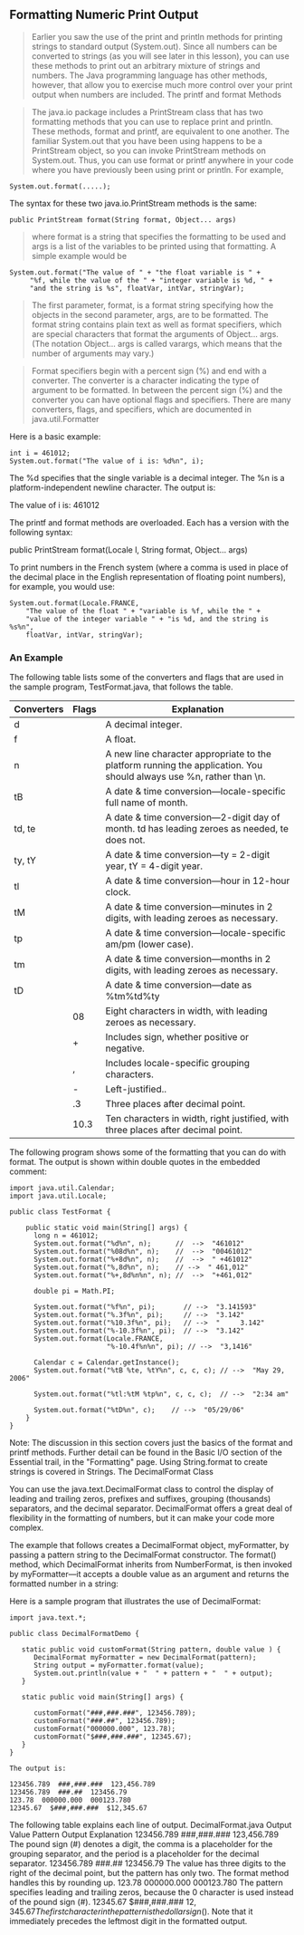 ## Formatting Numeric Print Output

>Earlier you saw the use of the print and println methods for printing strings to standard output (System.out). Since all numbers can be converted to strings (as you will see later in this lesson), you can use these methods to print out an arbitrary mixture of strings and numbers. The Java programming language has other methods, however, that allow you to exercise much more control over your print output when numbers are included.
The printf and format Methods

>The java.io package includes a PrintStream class that has two formatting methods that you can use to replace print and println. These methods, format and printf, are equivalent to one another. The familiar System.out that you have been using happens to be a PrintStream object, so you can invoke PrintStream methods on System.out. Thus, you can use format or printf anywhere in your code where you have previously been using print or println. For example,

`System.out.format(.....);`

The syntax for these two java.io.PrintStream methods is the same:

`public PrintStream format(String format, Object... args)`

>where format is a string that specifies the formatting to be used and args is a list of the variables to be printed using that formatting. A simple example would be
```
System.out.format("The value of " + "the float variable is " +
     "%f, while the value of the " + "integer variable is %d, " +
     "and the string is %s", floatVar, intVar, stringVar); 
```
>The first parameter, format, is a format string specifying how the objects in the second parameter, args, are to be formatted. The format string contains plain text as well as format specifiers, which are special characters that format the arguments of Object... args. (The notation Object... args is called varargs, which means that the number of arguments may vary.)

>Format specifiers begin with a percent sign (%) and end with a converter. The converter is a character indicating the type of argument to be formatted. In between the percent sign (%) and the converter you can have optional flags and specifiers. There are many converters, flags, and specifiers, which are documented in java.util.Formatter

Here is a basic example:

```
int i = 461012;
System.out.format("The value of i is: %d%n", i);
``` 

The %d specifies that the single variable is a decimal integer. The %n is a platform-independent newline character. The output is:

The value of i is: 461012

The printf and format methods are overloaded. Each has a version with the following syntax:

public PrintStream format(Locale l, String format, Object... args)

To print numbers in the French system (where a comma is used in place of the decimal place in the English representation of floating point numbers), for example, you would use:
```
System.out.format(Locale.FRANCE,
    "The value of the float " + "variable is %f, while the " +
    "value of the integer variable " + "is %d, and the string is %s%n", 
    floatVar, intVar, stringVar); 
```

### An Example

The following table lists some of the converters and flags that are used in the sample program, TestFormat.java, that follows the table.

| Converters  | Flags   | Explanation |  
|-----|-----|----|
| d | | A decimal integer. | 
| f |  | 	A float. |   
| n |  | A new line character appropriate to the platform running the application. You should always use %n, rather than \n. |  
| tB  |  | A date & time conversion—locale-specific full name of month. |  
| td, te |  | A date & time conversion—2-digit day of month. td has leading zeroes as needed, te does not. |  
| ty, tY  |  | A date & time conversion—ty = 2-digit year, tY = 4-digit year. |  
| tl |  | A date & time conversion—hour in 12-hour clock. |  
| tM |  | A date & time conversion—minutes in 2 digits, with leading zeroes as necessary. |  
| tp |  | A date & time conversion—locale-specific am/pm (lower case). |  
| tm |  | A date & time conversion—months in 2 digits, with leading zeroes as necessary. |  
| tD |  | A date & time conversion—date as %tm%td%ty |  
|  | 08 | Eight characters in width, with leading zeroes as necessary. |  
|  | + | Includes sign, whether positive or negative. |  
|  | , | Includes locale-specific grouping characters. |  
|  | - | Left-justified.. |  
|  | .3 | Three places after decimal point. |  
|  | 10.3 | Ten characters in width, right justified, with three places after decimal point. |  


  

The following program shows some of the formatting that you can do with format. The output is shown within double quotes in the embedded comment:
```
import java.util.Calendar;
import java.util.Locale;

public class TestFormat {
    
    public static void main(String[] args) {
      long n = 461012;
      System.out.format("%d%n", n);      //  -->  "461012"
      System.out.format("%08d%n", n);    //  -->  "00461012"
      System.out.format("%+8d%n", n);    //  -->  " +461012"
      System.out.format("%,8d%n", n);    // -->  " 461,012"
      System.out.format("%+,8d%n%n", n); //  -->  "+461,012"
      
      double pi = Math.PI;

      System.out.format("%f%n", pi);       // -->  "3.141593"
      System.out.format("%.3f%n", pi);     // -->  "3.142"
      System.out.format("%10.3f%n", pi);   // -->  "     3.142"
      System.out.format("%-10.3f%n", pi);  // -->  "3.142"
      System.out.format(Locale.FRANCE,
                        "%-10.4f%n%n", pi); // -->  "3,1416"

      Calendar c = Calendar.getInstance();
      System.out.format("%tB %te, %tY%n", c, c, c); // -->  "May 29, 2006"

      System.out.format("%tl:%tM %tp%n", c, c, c);  // -->  "2:34 am"

      System.out.format("%tD%n", c);    // -->  "05/29/06"
    }
}

```

Note:  The discussion in this section covers just the basics of the format and printf methods. Further detail can be found in the Basic I/O section of the Essential trail, in the "Formatting" page.
Using String.format to create strings is covered in Strings.
The DecimalFormat Class

You can use the java.text.DecimalFormat class to control the display of leading and trailing zeros, prefixes and suffixes, grouping (thousands) separators, and the decimal separator. DecimalFormat offers a great deal of flexibility in the formatting of numbers, but it can make your code more complex.

The example that follows creates a DecimalFormat object, myFormatter, by passing a pattern string to the DecimalFormat constructor. The format() method, which DecimalFormat inherits from NumberFormat, is then invoked by myFormatter—it accepts a double value as an argument and returns the formatted number in a string:

Here is a sample program that illustrates the use of DecimalFormat:

```
import java.text.*;

public class DecimalFormatDemo {

   static public void customFormat(String pattern, double value ) {
      DecimalFormat myFormatter = new DecimalFormat(pattern);
      String output = myFormatter.format(value);
      System.out.println(value + "  " + pattern + "  " + output);
   }

   static public void main(String[] args) {

      customFormat("###,###.###", 123456.789);
      customFormat("###.##", 123456.789);
      customFormat("000000.000", 123.78);
      customFormat("$###,###.###", 12345.67);  
   }
}

The output is:

123456.789  ###,###.###  123,456.789
123456.789  ###.##  123456.79
123.78  000000.000  000123.780
12345.67  $###,###.###  $12,345.67
```

The following table explains each line of output.
DecimalFormat.java Output Value 	Pattern 	Output 	Explanation
123456.789 	###,###.### 	123,456.789 	The pound sign (#) denotes a digit, the comma is a placeholder for the grouping separator, and the period is a placeholder for the decimal separator.
123456.789 	###.## 	123456.79 	The value has three digits to the right of the decimal point, but the pattern has only two. The format method handles this by rounding up.
123.78 	000000.000 	000123.780 	The pattern specifies leading and trailing zeros, because the 0 character is used instead of the pound sign (#).
12345.67 	$###,###.### 	$12,345.67 	The first character in the pattern is the dollar sign ($). Note that it immediately precedes the leftmost digit in the formatted output.
